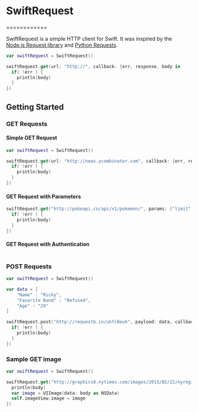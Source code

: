 # SwiftRequest
============

SwiftRequest is a simple HTTP client for Swift. It was inspired by the [Node.js Request library](https://github.com/mikeal/request) and [Python Requests](http://docs.python-requests.org/en/latest/).

```swift
var swiftRequest = SwiftRequest()

swiftRequest.get(url: "http://", callback: {err, response, body in
  if( !err ) {
    println(body)
  }
})
```

## Getting Started

### GET Requests

#### Simple GET Request
```swift
var swiftRequest = SwiftRequest()

swiftRequest.get(url: "http://news.ycombinator.com", callback: {err, response, body in
  if( !err ) { 
    println(body)
  }
})
```

#### GET Request with Parameters
```swift
swiftRequest.get("http://pokeapi.co/api/v1/pokemon/", params: ["limit":"5"], callback: {err, response, body in
  if( !err ) {
    println(body)
  }
})
```

#### GET Request with Authentication
```swift

```

### POST Requests
```swift
var swiftRequest = SwiftRequest()

var data = [
    "Name" : "Ricky",
    "Favorite Band" : "Refused",
    "Age" : "29"
]

swiftRequest.post("http://requestb.in/ukfc8euk", payload: data, callback: {err, response, body in
  if( !err ) {
    println(body)
  }
})
```

### Sample GET image
```swift
var swiftRequest = SwiftRequest()

swiftRequest.get("http://graphics8.nytimes.com/images/2013/02/22/nyregion/KENTILE-01/KENTILE-01-articleLarge.jpg", {err, response, body in
  println(body)
  var image = UIImage(data: body as NSData)
  self.imageView.image = image
})

```
